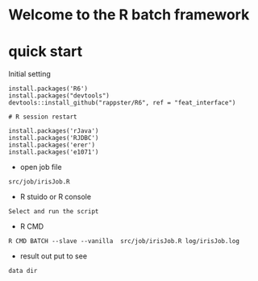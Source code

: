 # Welcome to the R batch framework 
# quick start
Initial setting
```
install.packages('R6')
install.packages("devtools")
devtools::install_github("rappster/R6", ref = "feat_interface")

# R session restart 

install.packages('rJava')
install.packages('RJDBC')
install.packages('erer')
install.packages('e1071')
```
* open job file
```
src/job/irisJob.R
```
* R stuido or R console 
```
Select and run the script
```

* R CMD
```
R CMD BATCH --slave --vanilla  src/job/irisJob.R log/irisJob.log
```
* result out put to see
```
data dir
```
